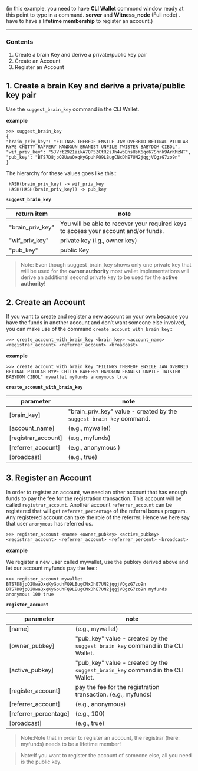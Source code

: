 (in this example, you need to have **CLI Wallet** commond window ready at this point to type in a command.  **server** and **Witness_node** (Full node) .  have to have a **lifetime membership** to register an account.)

---

### Contents 

1. Create a brain Key and derive a private/public key pair
2. Create an Account     
3. Register an Account



## 1. Create a brain Key and derive a private/public key pair
Use the `suggest_brain_key` command in the CLI Wallet. 

**example**

    >>> suggest_brain_key
    {
    "brain_priv_key": "FILINGS THEREOF ENSILE JAW OVERBID RETINAL PILULAR RYPE CHITTY RAFFERY HANDGUN ERANIST UNPILE TWISTER BABYDOM CIBOL",
    "wif_priv_key": "5JVrt2921aikA7QP5ZCtR2sJh4wbEnsHsK6qo67Shnk9ArKMzNT",
    "pub_key": "BTS7D8jpQ2UwaQxqKyGpuhFQ9LBugCNxDhE7UN2jqgjVQgzG7zo9n"
    }

The hierarchy for these values goes like this::

     HASH(brain_priv_key) -> wif_priv_key
     HASH(HASH(brain_priv_key)) -> pub_key

**`suggest_brain_key`**

|   return item       |  note            |
| ------------------- |---------- |
| "brain_priv_key"    |  You will be able to recover your required keys to access your account and/or funds. |                           
| "wif_priv_key"      |  private key  (i.g., owner key) |                            
| "pub_key"           |  public Key  |                           

> Note: Even though suggest_brain_key shows only one private key that will be used for the **owner authority** most wallet implementations will derive an additional second private key to be used for the **active authority**!


## 2. Create an Account
If you want to create and register a new account on your own because you have the funds in another account and don’t want someone else involved, you can make use of the command `create_account_with_brain_key`::

    >>> create_account_with_brain_key <brain_key> <account_name> <registrar_account> <referrer_account> <broadcast>

**example**

    >>> create_account_with_brain_key "FILINGS THEREOF ENSILE JAW OVERBID RETINAL PILULAR RYPE CHITTY RAFFERY HANDGUN ERANIST UNPILE TWISTER BABYDOM CIBOL" mywallet myfunds anonymous true

**`create_account_with_brain_key`**

|  parameter          |  note     |
| ------------------- |---------- |
| [brain_key]         | "brain_priv_key" value - created by the `suggest_brain_key` command.  |                           
| [account_name]      |   (e.g., mywallet)  |                            
| [registrar_account] |   (e.g., myfunds)     |                           
| [referrer_account]  |  (e.g., anonymous )     |                            
| [broadcast]         | (e.g., true)     |


## 3. Register an Account
In order to register an account, we need an other account that has enough funds to pay the fee for the registration transaction. This account will be called `registrar_account`. Another account `referrer_account` can be registered that will get `referrer_percentage` of the referral bonus program. Any registered account can take the role of the referrer. Hence we here say that user `anonymous` has referred us. 

    >>> register_account <name> <owner_pubkey> <active_pubkey> <registrar_account> <referrer_account> <referrer_percent> <broadcast>

**example** 

 We register a new user called mywallet, use the pubkey derived above and let our account myfunds pay the fee::

    >>> register_account mywallet BTS7D8jpQ2UwaQxqKyGpuhFQ9LBugCNxDhE7UN2jqgjVQgzG7zo9n BTS7D8jpQ2UwaQxqKyGpuhFQ9LBugCNxDhE7UN2jqgjVQgzG7zo9n myfunds anonymous 100 true

**`register_account`**

|   parameter          |  note     |
| ------------------- |---------- |
| [name]         | (e.g., mywallet)   |                           
| [owner_pubkey]      |  "pub_key" value - created by the `suggest_brain_key` command in the CLI Wallet.  |                            
| [active_pubkey] |  "pub_key" value - created by the `suggest_brain_key` command in the CLI Wallet. |                           
| [register_account]  | pay the fee for the registration transaction.  (e.g., myfunds)   |                            
| [referrer_account]  |  (e.g., anonymous) | 
| [referrer_percentage]  |  (e.g., 100)      |                            
| [broadcast]         |  (e.g., true)      |


>Note:Note that in order to register an account, the registrar (here: myfunds) needs to be a lifetime member!

>Nate:If you want to register the account of someone else, all you need is the public key.


